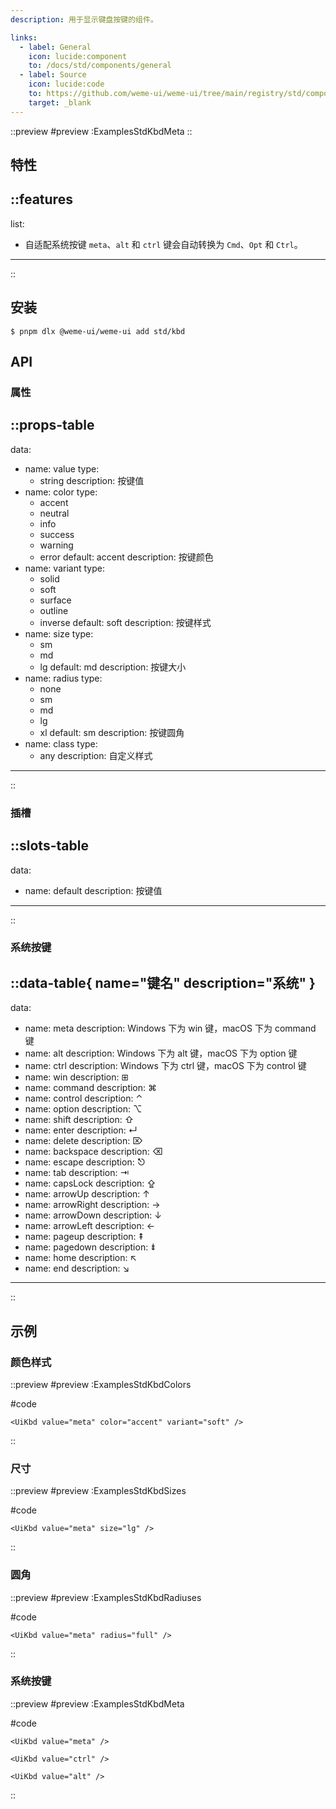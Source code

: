 ```yaml
---
description: 用于显示键盘按键的组件。

links:
  - label: General
    icon: lucide:component
    to: /docs/std/components/general
  - label: Source
    icon: lucide:code
    to: https://github.com/weme-ui/weme-ui/tree/main/registry/std/components/kbd
    target: _blank
---
```


::preview
#preview
:ExamplesStdKbdMeta
::

## 特性

::features
---
list:
  - 自适配系统按键 `meta`、`alt` 和 `ctrl` 键会自动转换为 `Cmd`、`Opt` 和 `Ctrl`。
---
::

## 安装

```shell [Terminal]
$ pnpm dlx @weme-ui/weme-ui add std/kbd
```

## API

### 属性

::props-table
---
data:
  - name: value
    type:
      - string
    description: 按键值
  - name: color
    type:
      - accent
      - neutral
      - info
      - success
      - warning
      - error
    default: accent
    description: 按键颜色
  - name: variant
    type:
      - solid
      - soft
      - surface
      - outline
      - inverse
    default: soft
    description: 按键样式
  - name: size
    type:
      - sm
      - md
      - lg
    default: md
    description: 按键大小
  - name: radius
    type:
      - none
      - sm
      - md
      - lg
      - xl
    default: sm
    description: 按键圆角
  - name: class
    type:
      - any
    description: 自定义样式
---
::

### 插槽

::slots-table
---
data:
  - name: default
    description: 按键值
---
::

### 系统按键

::data-table{ name="键名" description="系统" }
---
data:
  - name: meta
    description: Windows 下为 win 键，macOS 下为 command 键
  - name: alt
    description: Windows 下为 alt 键，macOS 下为 option 键
  - name: ctrl
    description: Windows 下为 ctrl 键，macOS 下为 control 键
  - name: win
    description: ⊞
  - name: command
    description: ⌘
  - name: control
    description: ⌃
  - name: option
    description: ⌥
  - name: shift
    description: ⇧
  - name: enter
    description: ↵
  - name: delete
    description: ⌦
  - name: backspace
    description: ⌫
  - name: escape
    description: ⎋
  - name: tab
    description: ⇥
  - name: capsLock
    description: ⇪
  - name: arrowUp
    description: ↑
  - name: arrowRight
    description: →
  - name: arrowDown
    description: ↓
  - name: arrowLeft
    description: ←
  - name: pageup
    description: ⇞
  - name: pagedown
    description: ⇟
  - name: home
    description: ↖
  - name: end
    description: ↘
---
::

## 示例

### 颜色样式

::preview
#preview
:ExamplesStdKbdColors

#code
```vue inset
<UiKbd value="meta" color="accent" variant="soft" />
```
::

### 尺寸

::preview
#preview
:ExamplesStdKbdSizes

#code
```vue inset
<UiKbd value="meta" size="lg" />
```
::

### 圆角

::preview
#preview
:ExamplesStdKbdRadiuses

#code
```vue inset
<UiKbd value="meta" radius="full" />
```
::

### 系统按键

::preview
#preview
:ExamplesStdKbdMeta

#code
```vue inset
<UiKbd value="meta" />

<UiKbd value="ctrl" />

<UiKbd value="alt" />
```
::
